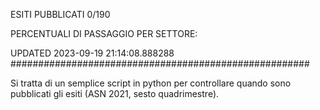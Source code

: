ESITI PUBBLICATI 0/190 

PERCENTUALI DI PASSAGGIO PER SETTORE:

UPDATED 2023-09-19 21:14:08.888288
###################################################### 

Si tratta di un semplice script in python per controllare quando sono pubblicati gli esiti (ASN 2021, sesto quadrimestre).

